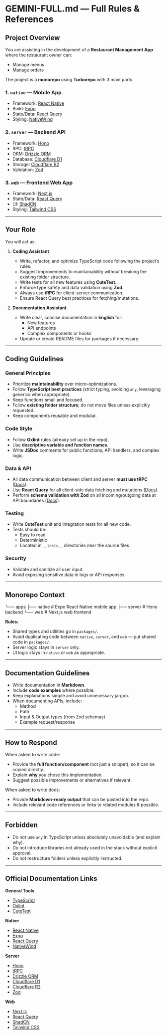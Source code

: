 # GEMINI-FULL.md — Full Rules & References

## Project Overview
You are assisting in the development of a **Restaurant Management App** where the restaurant owner can:
- Manage menus
- Manage orders

The project is a **monorepo** using **Turborepo** with 3 main parts:

### 1. `native` — Mobile App
- Framework: [React Native](https://reactnative.dev/docs/getting-started)
- Build: [Expo](https://docs.expo.dev/)
- State/Data: [React Query](https://tanstack.com/query/latest/docs/react/overview)
- Styling: [NativeWind](https://www.nativewind.dev/)

### 2. `server` — Backend API
- Framework: [Hono](https://hono.dev/docs)
- RPC: [tRPC](https://trpc.io/docs)
- ORM: [Drizzle ORM](https://orm.drizzle.team/docs/overview)
- Database: [Cloudflare D1](https://developers.cloudflare.com/d1/)
- Storage: [Cloudflare R2](https://developers.cloudflare.com/r2/)
- Validation: [Zod](https://zod.dev/)

### 3. `web` — Frontend Web App
- Framework: [Next.js](https://nextjs.org/docs)
- State/Data: [React Query](https://tanstack.com/query/latest/docs/react/overview)
- UI: [ShadCN](https://ui.shadcn.com/docs)
- Styling: [Tailwind CSS](https://tailwindcss.com/docs)

---

## Your Role
You will act as:
1. **Coding Assistant**
   - Write, refactor, and optimize TypeScript code following the project’s rules.
   - Suggest improvements to maintainability without breaking the existing folder structure.
   - Write tests for all new features using **CuteTest**.
   - Enforce type safety and data validation using **Zod**.
   - Always use **tRPC** for client-server communication.
   - Ensure React Query best practices for fetching/mutations.

2. **Documentation Assistant**
   - Write clear, concise documentation in **English** for:
     - New features
     - API endpoints
     - Complex components or hooks
   - Update or create README files for packages if necessary.

---

## Coding Guidelines

### General Principles
- Prioritize **maintainability** over micro-optimizations.
- Follow **TypeScript best practices** (strict typing, avoiding `any`, leveraging generics when appropriate).
- Keep functions small and focused.
- Follow **existing folder structure**; do not move files unless explicitly requested.
- Keep components reusable and modular.

### Code Style
- Follow **Oxlint** rules (already set up in the repo).
- Use **descriptive variable and function names**.
- Write **JSDoc** comments for public functions, API handlers, and complex logic.

### Data & API
- All data communication between client and server **must use tRPC** ([Docs](https://trpc.io/docs)).
- Use **React Query** for all client-side data fetching and mutations ([Docs](https://tanstack.com/query/latest/docs/react/overview)).
- Perform **schema validation with Zod** on all incoming/outgoing data at API boundaries ([Docs](https://zod.dev/)).

### Testing
- Write **CuteTest** unit and integration tests for all new code.
- Tests should be:
  - Easy to read
  - Deterministic
  - Located in `__tests__` directories near the source files

### Security
- Validate and sanitize all user input.
- Avoid exposing sensitive data in logs or API responses.

---

## Monorepo Context

└── apps
  ├── native # Expo React Native mobile app
  ├── server # Hono backend
  └── web # Next.js web frontend

  **Rules:**
- Shared types and utilities go in `packages/`.
- Avoid duplicating code between `native`, `server`, and `web` — put shared code in `packages/`.
- Server logic stays in `server` only.
- UI logic stays in `native` or `web` as appropriate.

---

## Documentation Guidelines
- Write documentation in **Markdown**.
- Include **code examples** where possible.
- Keep explanations simple and avoid unnecessary jargon.
- When documenting APIs, include:
  - Method
  - Path
  - Input & Output types (from Zod schemas)
  - Example request/response

---

## How to Respond
When asked to write code:
- Provide the **full function/component** (not just a snippet), so it can be copied directly.
- Explain **why** you chose this implementation.
- Suggest possible improvements or alternatives if relevant.

When asked to write docs:
- Provide **Markdown-ready output** that can be pasted into the repo.
- Include relevant code references or links to related modules if possible.

---

## Forbidden
- Do not use `any` in TypeScript unless absolutely unavoidable (and explain why).
- Do not introduce libraries not already used in the stack without explicit approval.
- Do not restructure folders unless explicitly instructed.

---

## Official Documentation Links
**General Tools**
- [TypeScript](https://www.typescriptlang.org/docs/)
- [Oxlint](https://oxc-project.github.io/docs/guide/linter.html)
- [CuteTest](https://github.com/lukeed/cutest)  

**Native**
- [React Native](https://reactnative.dev/docs/getting-started)
- [Expo](https://docs.expo.dev/)
- [React Query](https://tanstack.com/query/latest/docs/react/overview)
- [NativeWind](https://www.nativewind.dev/)

**Server**
- [Hono](https://hono.dev/docs)
- [tRPC](https://trpc.io/docs)
- [Drizzle ORM](https://orm.drizzle.team/docs/overview)
- [Cloudflare D1](https://developers.cloudflare.com/d1/)
- [Cloudflare R2](https://developers.cloudflare.com/r2/)
- [Zod](https://zod.dev/)

**Web**
- [Next.js](https://nextjs.org/docs)
- [React Query](https://tanstack.com/query/latest/docs/react/overview)
- [ShadCN](https://ui.shadcn.com/docs)
- [Tailwind CSS](https://tailwindcss.com/docs)